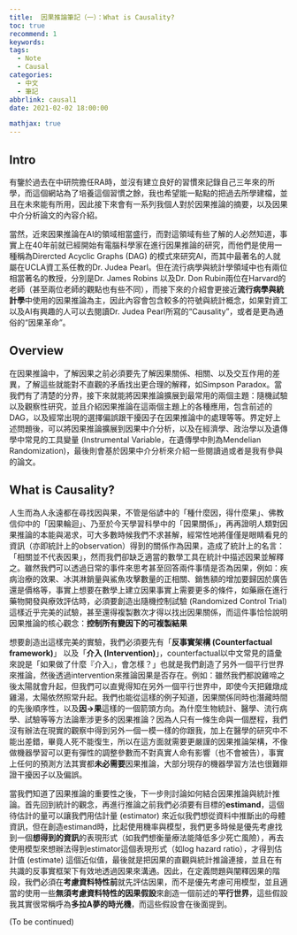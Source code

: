 ```yaml
---
title:  因果推論筆記（一）：What is Causality?
toc: true
recommend: 1
keywords: 
tags: 
  - Note
  - Causal
categories:
  - 中文
  - 筆記
abbrlink: causal1
date: 2021-02-02 18:00:00

mathjax: true
---
```

## Intro
 
 有鑒於過去在中研院擔任RA時，並沒有建立良好的習慣來記錄自己三年來的所學，而這個網站為了培養這個習慣之餘，我也希望能一點點的把過去所學建檔，並且在未來能有所用，因此接下來會有一系列我個人對於因果推論的摘要，以及因果中介分析論文的內容介紹。

當然，近來因果推論在AI的領域相當盛行，而對這領域有些了解的人必然知道，事實上在40年前就已經開始有電腦科學家在進行因果推論的研究，而他們是使用一種稱為Dirercted Acyclic Graphs (DAG) 的模式來研究AI，而其中最著名的人就屬在UCLA資工系任教的Dr. Judea Pearl。但在流行病學與統計學領域中也有兩位相當著名的教授，分別是Dr. James Robins 以及Dr. Don Rubin兩位在Harvard的老師（甚至兩位老師的觀點也有些不同），而接下來的介紹會更接近**流行病學與統計學**中使用的因果推論為主，因此內容會包含較多的符號與統計概念，如果對資工以及AI有興趣的人可以去閱讀Dr. Judea Pearl所寫的“Causality”，或者是更為通俗的“因果革命”。

<!-- more -->

## Overview

在因果推論中，了解因果之前必須要先了解因果關係、相關、以及交互作用的差異，了解這些就能對不直觀的矛盾找出更合理的解釋，如Simpson Paradox。當我們有了清楚的分界，接下來就能將因果推論擴展到最常用的兩個主題：隨機試驗以及觀察性研究，並且介紹因果推論在這兩個主題上的各種應用，包含前述的DAG，以及經常出現的選擇偏誤跟干擾因子在因果推論中的處理等等。界定好上述問題後，可以將因果推論擴展到因果中介分析，以及在經濟學、政治學以及遺傳學中常見的工具變量 (Instrumental Variable，在遺傳學中則為Mendelian Randomization)，最後則會基於因果中介分析來介紹一些閱讀過或者是我有參與的論文。


## What is Causality?

人生而為人永遠都在尋找因與果，不管是俗諺中的「種什麼因，得什麼果」、佛教信仰中的「因果輪迴」、乃至於今天學習科學中的「因果關係」，再再證明人類對因果推論的本能與渴求，可大多數時候我們不求甚解，經常性地將僅僅是眼睛看見的資訊（亦即統計上的observation）得到的關係作為因果，造成了統計上的名言：「相關並不代表因果」，然而我們卻缺乏適當的數學工具在統計中描述因果並解釋之。雖然我們可以透過日常的事件來思考甚至回答兩件事情是否為因果，例如：疾病治療的效果、冰淇淋銷量與鯊魚攻擊數量的正相關、銷售額的增加要歸因於廣告還是價格等，事實上想要在數學上建立因果事實上需要更多的條件，如藥廠在進行藥物開發與療效評估時，必須要創造出隨機控制試驗 (Randomized Control Trial) 這樣近乎完美的試驗，甚至還得複製數次才得以找出因果關係，而這件事恰恰說明因果推論的核心觀念：**控制所有變因下的可複製結果**

想要創造出這樣完美的實驗，我們必須要先有「**反事實架構 (Counterfactual framework)**」 以及「**介入 (Intervention)**」，counterfactual以中文常見的語彙來說是「如果做了什麼『介入』，會怎樣？」也就是我們創造了另外一個平行世界來推論，然後透過intervention來推論因果是否存在。例如：雖然我們都說雞啼之後太陽就會升起，但我們可以直覺得知在另外一個平行世界中，即使今天把雞燉成雞湯，太陽依然照常升起。我們也能從這樣的例子知道，因果關係同時也潛藏時間的先後順序性，以及**因->果**這樣的一個箭頭方向。為什麼生物統計、醫學、流行病學、試驗等等方法論牽涉更多的因果推論？因為人只有一條生命與一個歷程，我們沒有辦法在現實的觀察中得到另外一個一模一樣的你跟我，加上在醫學的研究中不能出差錯，畢竟人死不能復生，所以在這方面就需要更嚴謹的因果推論架構，不像做機器學習可以更有彈性的調整參數而不對真實人命有影響（也不會被告），事實上任何的預測方法其實都**未必需要**因果推論，大部分現存的機器學習方法也很難辯證干擾因子以及偏誤。

當我們知道了因果推論的重要性之後，下一步則討論如何結合因果推論與統計推論。首先回到統計的觀念，再進行推論之前我們必須要有目標的**estimand**，這個待估計的量可以讓我們用估計量 (estimator) 來近似我們想從資料中推斷出的母體資訊，但在創造estimand時，比起使用機率與模型，我們更多時候是優先考慮找到一個**想得到的資訊**的表現形式（如我們想衡量療法能降低多少死亡風險），再去使用模型來想辦法得到estimator這個表現形式（如log hazard ratio），才得到估計值 (estimate) 這個近似值，最後就是把因果的直觀與統計推論連接，並且在有共識的反事實框架下有效地透過因果來溝通。因此，在定義問題與闡釋因果的階段，我們必須在**考慮資料特性前**就先評估因果，而不是優先考慮可用模型，並且適當的使用一些**無須考慮資料特性的因果假設**來創造一個前述的**平行世界**，這些假設我其實很常稱呼為**多拉A夢的時光機**，而這些假設會在後面提到。

(To be continued)

